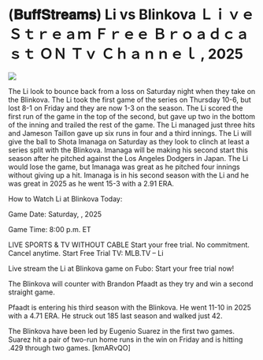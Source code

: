 # (𝐁𝐮𝐟𝐟𝐒𝐭𝐫𝐞𝐚𝐦𝐬) Li vs Blinkova Ｌｉｖｅ Ｓｔｒｅａｍ Ｆｒｅｅ Ｂｒｏａｄｃａｓｔ ＯＮ Ｔｖ Ｃｈａｎｎｅｌ , 2025  
  
  
[![](https://i.imgur.com/qSNzIqt.png)](https://movie.rssnews.media/KXzKngyCY.php)  
  
The Li look to bounce back from a loss on Saturday night when they take on the Blinkova. The Li took the first game of the series on Thursday 10-6, but lost 8-1 on Friday and they are now 1-3 on the season. The Li scored the first run of the game in the top of the second, but gave up two in the bottom of the inning and trailed the rest of the game. The Li managed just three hits and Jameson Taillon gave up six runs in four and a third innings. The Li will give the ball to Shota Imanaga on Saturday as they look to clinch at least a series split with the Blinkova. Imanaga will be making his second start this season after he pitched against the Los Angeles Dodgers in Japan. The Li would lose the game, but Imanaga was great as he pitched four innings without giving up a hit. Imanaga is in his second season with the Li and he was great in 2025 as he went 15-3 with a 2.91 ERA.

How to Watch Li at Blinkova Today:

Game Date: Saturday, , 2025

Game Time: 8:00 p.m. ET

LIVE SPORTS & TV WITHOUT CABLE
Start your free trial. No commitment. Cancel anytime.
Start Free Trial
TV: MLB.TV – Li

Live stream the Li at Blinkova game on Fubo: Start your free trial now!

The Blinkova will counter with Brandon Pfaadt as they try and win a second straight game.

Pfaadt is entering his third season with the Blinkova. He went 11-10 in 2025 with a 4.71 ERA. He struck out 185 last season and walked just 42.

The Blinkova have been led by Eugenio Suarez in the first two games. Suarez hit a pair of two-run home runs in the win on Friday and is hitting .429 through two games. [kmARvQO]